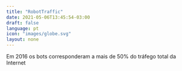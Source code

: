 ```yaml
---
title: "RobotTraffic"
date: 2021-05-06T13:45:54-03:00
draft: false
language: pt
icon: "images/globe.svg"
layout: none
---
```

Em 2016 os bots corresponderam a mais de 50% do tráfego total da Internet
